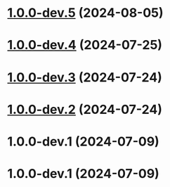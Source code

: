 # [1.0.0-dev.5](https://github.com/Leon-Art-EIP/Back/compare/v1.0.0-dev.4...v1.0.0-dev.5) (2024-08-05)

# [1.0.0-dev.4](https://github.com/Leon-Art-EIP/Back/compare/v1.0.0-dev.3...v1.0.0-dev.4) (2024-07-25)

# [1.0.0-dev.3](https://github.com/Leon-Art-EIP/Back/compare/v1.0.0-dev.2...v1.0.0-dev.3) (2024-07-24)

# [1.0.0-dev.2](https://github.com/Leon-Art-EIP/Back/compare/v1.0.0-dev.1...v1.0.0-dev.2) (2024-07-24)

# 1.0.0-dev.1 (2024-07-09)

# 1.0.0-dev.1 (2024-07-09)
